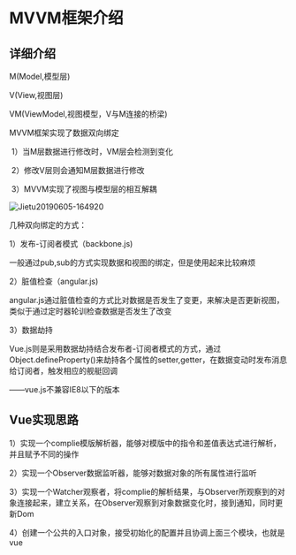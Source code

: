 # MVVM框架介绍

## 详细介绍

M(Model,模型层)

V(View,视图层)

VM(ViewModel,视图模型，V与M连接的桥梁)

MVVM框架实现了数据双向绑定

​       1）当M层数据进行修改时，VM层会检测到变化

​       2）修改V层则会通知M层数据进行修改

​       3）MVVM实现了视图与模型层的相互解耦

![Jietu20190605-164920](/Users/guowenjuan/Desktop/Jietu20190605-164920.jpg)

几种双向绑定的方式：

1）发布-订阅者模式（backbone.js)

   一般通过pub,sub的方式实现数据和视图的绑定，但是使用起来比较麻烦

2）脏值检查（angular.js)

​	angular.js通过脏值检查的方式比对数据是否发生了变更，来解决是否更新视图，类似于通过定时器轮训检查数据是否发生了改变

3）数据劫持

  Vue.js则是采用数据劫持结合发布者-订阅者模式的方式，通过Object.defineProperty()来劫持各个属性的setter,getter，在数据变动时发布消息给订阅者，触发相应的舰艇回调

——vue.js不兼容IE8以下的版本

## Vue实现思路

1）实现一个complie模版解析器，能够对模版中的指令和差值表达式进行解析，并且赋予不同的操作

2）实现一个Observer数据监听器，能够对数据对象的所有属性进行监听

3）实现一个Watcher观察者，将complie的解析结果，与Observer所观察到的对象连接起来，建立关系，在Observer观察到对象数据变化时，接到通知，同时更新Dom

4）创建一个公共的入口对象，接受初始化的配置并且协调上面三个模块，也就是vue